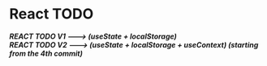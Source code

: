 # React TODO

 ***REACT TODO V1 ---> (useState + localStorage)***\
 ***REACT TODO V2 ---> (useState + localStorage + useContext) (starting from the 4th commit)*** 